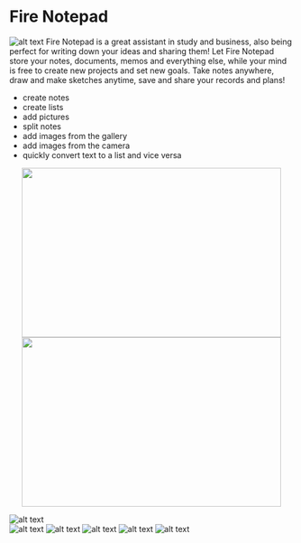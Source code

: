 # Fire Notepad
![alt text](https://github.com/kabasonic/notepad/blob/main/screenshots/template.png?raw=true)
Fire Notepad is a great assistant in study and business, also being perfect for writing down your ideas and sharing them! Let Fire Notepad store your notes, documents, memos and everything else, while your mind is free to create new projects and set new goals. Take notes anywhere, draw and make sketches anytime, save and share your records and plans!
* create notes
* create lists
* add pictures
* split notes
* add images from the gallery
* add images from the camera
* quickly convert text to a list and vice versa

<p align="center">
  <img width="460" height="300" src="https://github.com/kabasonic/notepad/blob/main/screenshots/1.png">
    <img width="460" height="300" src="https://github.com/kabasonic/notepad/blob/main/screenshots/2.png">

</p>


![alt text](https://github.com/kabasonic/notepad/blob/main/screenshots/1.png?raw=true)  
![alt text](https://github.com/kabasonic/notepad/blob/main/screenshots/2.png?raw=true)
![alt text](https://github.com/kabasonic/notepad/blob/main/screenshots/3.png?raw=true)
![alt text](https://github.com/kabasonic/notepad/blob/main/screenshots/4.png?raw=true)
![alt text](https://github.com/kabasonic/notepad/blob/main/screenshots/5.png?raw=true)
![alt text](https://github.com/kabasonic/notepad/blob/main/screenshots/6.png?raw=true)
